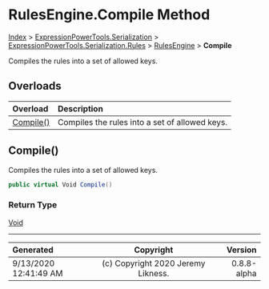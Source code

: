 ﻿# RulesEngine.Compile Method

[Index](../index.md) > [ExpressionPowerTools.Serialization](ExpressionPowerTools.Serialization.a.md) > [ExpressionPowerTools.Serialization.Rules](ExpressionPowerTools.Serialization.Rules.n.md) > [RulesEngine](ExpressionPowerTools.Serialization.Rules.RulesEngine.cs.md) > **Compile**

Compiles the rules into a set of allowed keys.

## Overloads

| Overload | Description |
| :-- | :-- |
| [Compile()](#compile) | Compiles the rules into a set of allowed keys. |
## Compile()

Compiles the rules into a set of allowed keys.

```csharp
public virtual Void Compile()
```

### Return Type

 [Void](https://docs.microsoft.com/dotnet/api/system.void) 



---

| Generated | Copyright | Version |
| :-- | :-: | --: |
| 9/13/2020 12:41:49 AM | (c) Copyright 2020 Jeremy Likness. | 0.8.8-alpha |
